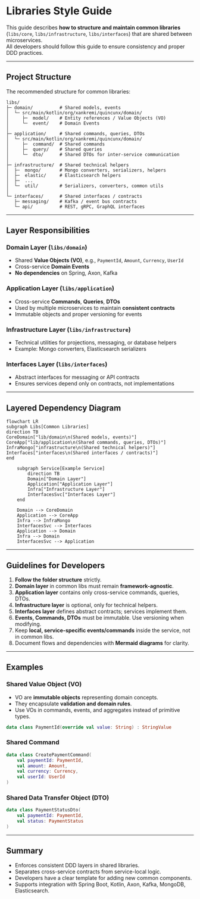 # Libraries Style Guide

This guide describes **how to structure and maintain common libraries** (`libs/core`, `libs/infrastructure`, `libs/interfaces`) that are shared between microservices.  
All developers should follow this guide to ensure consistency and proper DDD practices.

---

## Project Structure

The recommended structure for common libraries:

```
libs/
├─ domain/          # Shared models, events
│  └─ src/main/kotlin/org/xankremi/quincunx/domain/
│     ├─  model/    # Entity references / Value Objects (VO)
│     └─  event/    # Domain Events
│
├─ application/     # Shared commands, queries, DTOs
│  └─ src/main/kotlin/org/xankremi/quincunx/domain/
│     ├─  command/  # Shared commands
│     ├─  query/    # Shared queries
│     └─  dto/      # Shared DTOs for inter-service communication
│
├─ infrastructure/  # Shared technical helpers
│  ├─  mongo/       # Mongo converters, serializers, helpers
│  ├─  elastic/     # Elasticsearch helpers
│  ├─  ...
│  └─  util/        # Serializers, converters, common utils
│
└─ interfaces/      # Shared interfaces / contracts
   ├─ messaging/    # Kafka / event bus contracts
   └─ api/          # REST, gRPC, GraphQL interfaces
```

---

## Layer Responsibilities

### Domain Layer (`libs/domain`)
- Shared **Value Objects (VO)**, e.g., `PaymentId`, `Amount`, `Currency`, `UserId`
- Cross-service **Domain Events**
- **No dependencies** on Spring, Axon, Kafka

### Application Layer (`libs/application`)
- Cross-service **Commands**, **Queries**, **DTOs**
- Used by multiple microservices to maintain **consistent contracts**
- Immutable objects and proper versioning for events

### Infrastructure Layer (`libs/infrastructure`)
- Technical utilities for projections, messaging, or database helpers
- Example: Mongo converters, Elasticsearch serializers

### Interfaces Layer (`libs/interfaces`)
- Abstract interfaces for messaging or API contracts
- Ensures services depend only on contracts, not implementations

---

## Layered Dependency Diagram

```mermaid
flowchart LR
subgraph Libs[Common Libraries]
direction TB
CoreDomain["lib/domain\n(Shared models, events)"]
CoreApp["lib/application\n(Shared commands, queries, DTOs)"]
InfraMongo["infrastructure\n(Shared technical helpers)"]
Interfaces["interfaces\n(Shared interfaces / contracts)"]
end

    subgraph Service[Example Service]
        direction TB
        Domain["Domain Layer"]
        Application["Application Layer"]
        Infra["Infrastructure Layer"]
        InterfacesSvc["Interfaces Layer"]
    end

    Domain --> CoreDomain
    Application --> CoreApp
    Infra --> InfraMongo
    InterfacesSvc --> Interfaces
    Application --> Domain
    Infra --> Domain
    InterfacesSvc --> Application
```

---

## Guidelines for Developers

1. **Follow the folder structure** strictly.
2. **Domain layer** in common libs must remain **framework-agnostic**.
3. **Application layer** contains only cross-service commands, queries, DTOs.
4. **Infrastructure layer** is optional, only for technical helpers.
5. **Interfaces layer** defines abstract contracts; services implement them.
6. **Events, Commands, DTOs** must be immutable. Use versioning when modifying.
7. Keep **local, service-specific events/commands** inside the service, not in common libs.
8. Document flows and dependencies with **Mermaid diagrams** for clarity.

---

## Examples

### Shared Value Object (VO)

- VO are **immutable objects** representing domain concepts.
- They encapsulate **validation and domain rules**.
- Use VOs in commands, events, and aggregates instead of primitive types.

```kotlin
data class PaymentId(override val value: String) : StringValue
```

### Shared Command

```kotlin
data class CreatePaymentCommand(
    val paymentId: PaymentId,
    val amount: Amount,
    val currency: Currency,
    val userId: UserId
)
```

### Shared Data Transfer Object (DTO)

```kotlin
data class PaymentStatusDto(
    val paymentId: PaymentId,
    val status: PaymentStatus
)
```

---

## Summary

- Enforces consistent DDD layers in shared libraries.
- Separates cross-service contracts from service-local logic.
- Developers have a clear template for adding new common components.
- Supports integration with Spring Boot, Kotlin, Axon, Kafka, MongoDB, Elasticsearch.

